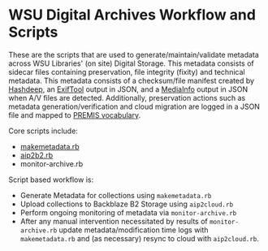 # WSU Digital Archives Workflow and Scripts

These are the scripts that are used to generate/maintain/validate metadata across WSU Libraries' (on site) Digital Storage. This metadata consists of sidecar files containing preservation, file integrity (fixity) and technical metadata. This metadata consists of a checksum/file manifest created by [Hashdeep](http://md5deep.sourceforge.net/start-hashdeep.html), an [ExifTool](https://www.sno.phy.queensu.ca/~phil/exiftool/) output in JSON, and a [MediaInfo](https://mediaarea.net/en/MediaInfo) output in JSON when A/V files are detected. Additionally, preservation actions such as metadata generation/verification and cloud migration are logged in a JSON file and mapped to [PREMIS vocabulary](http://id.loc.gov/vocabulary/preservation/eventType.html). 

Core scripts include:
* [makemetadata.rb](./makemetadata.md)
* [aip2b2.rb](./aip2b2.md)
* monitor-archive.rb

Script based workflow is:
* Generate Metadata for collections using `makemetadata.rb`
* Upload collections to Backblaze B2 Storage using `aip2cloud.rb`
* Perform ongoing monitoring of metadata via `monitor-archive.rb`
* After any manual intervention necessitated by results of `monitor-archive.rb` update metadata/modification time logs with `makemetadata.rb` and (as necessary) resync to cloud with `aip2cloud.rb`.

